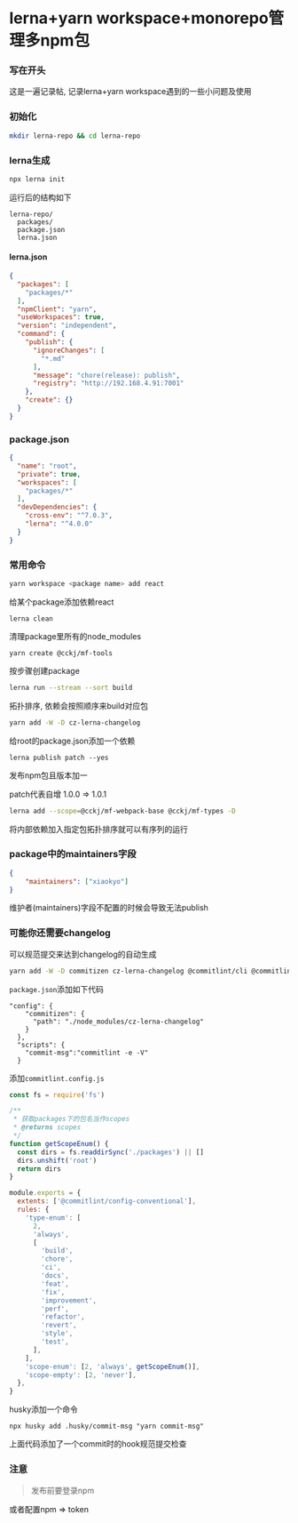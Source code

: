 # lerna+yarn workspace+monorepo管理多npm包

### 写在开头

这是一遍记录帖, 记录lerna+yarn workspace遇到的一些小问题及使用

### 初始化

```bash
mkdir lerna-repo && cd lerna-repo
```

### lerna生成

```bash
npx lerna init
```

运行后的结构如下

```
lerna-repo/
  packages/
  package.json
  lerna.json
```

#### lerna.json

```json
{
  "packages": [
    "packages/*"
  ],
  "npmClient": "yarn",
  "useWorkspaces": true,
  "version": "independent",
  "command": {
    "publish": {
      "ignoreChanges": [
        "*.md"
      ],
      "message": "chore(release): publish",
      "registry": "http://192.168.4.91:7001"
    },
    "create": {}
  }
}
```

### package.json

```json
{
  "name": "root",
  "private": true,
  "workspaces": [
    "packages/*"
  ],
  "devDependencies": {
    "cross-env": "^7.0.3",
    "lerna": "^4.0.0"
  }
}
```

### 常用命令

```bash
yarn workspace <package name> add react
```

给某个package添加依赖react

```
lerna clean
```

清理package里所有的node_modules

```
yarn create @cckj/mf-tools
```

按步骤创建package

```bash
lerna run --stream --sort build
```

拓扑排序, 依赖会按照顺序来build对应包

```bash
yarn add -W -D cz-lerna-changelog
```

给root的package.json添加一个依赖

```
lerna publish patch --yes
```

发布npm包且版本加一

patch代表自增 1.0.0 => 1.0.1

```bash
lerna add --scope=@cckj/mf-webpack-base @cckj/mf-types -D
```

将内部依赖加入指定包拓扑排序就可以有序列的运行

### package中的maintainers字段

```json
{
	"maintainers": ["xiaokyo"]
}
```

维护者(maintainers)字段不配置的时候会导致无法publish

### 可能你还需要changelog

可以规范提交来达到changelog的自动生成

```bash
yarn add -W -D commitizen cz-lerna-changelog @commitlint/cli @commitlint/config-conventional husky
```

```package.json```添加如下代码

```
"config": {
    "commitizen": {
      "path": "./node_modules/cz-lerna-changelog"
    }
  },
  "scripts": {
  	"commit-msg":"commitlint -e -V"
  }
```

添加```commitlint.config.js```

```javascript
const fs = require('fs')

/**
 * 获取packages下的包名当作scopes
 * @returns scopes
 */
function getScopeEnum() {
  const dirs = fs.readdirSync('./packages') || []
  dirs.unshift('root')
  return dirs
}

module.exports = {
  extents: ['@commitlint/config-conventional'],
  rules: {
    'type-enum': [
      2,
      'always',
      [
        'build',
        'chore',
        'ci',
        'docs',
        'feat',
        'fix',
        'improvement',
        'perf',
        'refactor',
        'revert',
        'style',
        'test',
      ],
    ],
    'scope-enum': [2, 'always', getScopeEnum()],
    'scope-empty': [2, 'never'],
  },
}
```

husky添加一个命令

```
npx husky add .husky/commit-msg "yarn commit-msg"
```

上面代码添加了一个commit时的hook规范提交检查

### 注意

> 发布前要登录npm

或者配置npm => token